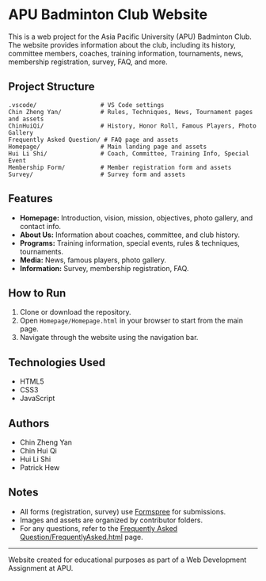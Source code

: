 # APU Badminton Club Website

This is a web project for the Asia Pacific University (APU) Badminton Club. The website provides information about the club, including its history, committee members, coaches, training information, tournaments, news, membership registration, survey, FAQ, and more.

## Project Structure

```
.vscode/                  # VS Code settings
Chin Zheng Yan/           # Rules, Techniques, News, Tournament pages and assets
ChinHuiQi/                # History, Honor Roll, Famous Players, Photo Gallery
Frequently Asked Question/ # FAQ page and assets
Homepage/                 # Main landing page and assets
Hui Li Shi/               # Coach, Committee, Training Info, Special Event
Membership Form/          # Member registration form and assets
Survey/                   # Survey form and assets
```

## Features

- **Homepage:** Introduction, vision, mission, objectives, photo gallery, and contact info.
- **About Us:** Information about coaches, committee, and club history.
- **Programs:** Training information, special events, rules & techniques, tournaments.
- **Media:** News, famous players, photo gallery.
- **Information:** Survey, membership registration, FAQ.

## How to Run

1. Clone or download the repository.
2. Open `Homepage/Homepage.html` in your browser to start from the main page.
3. Navigate through the website using the navigation bar.

## Technologies Used

- HTML5
- CSS3
- JavaScript

## Authors

- Chin Zheng Yan
- Chin Hui Qi
- Hui Li Shi
- Patrick Hew

## Notes

- All forms (registration, survey) use [Formspree](https://formspree.io/) for submissions.
- Images and assets are organized by contributor folders.
- For any questions, refer to the [Frequently Asked Question/FrequentlyAsked.html](Frequently%20Asked%20Question/FrequentlyAsked.html) page.

---

Website created for educational purposes as part of a Web Development Assignment at APU.